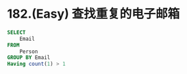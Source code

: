 # 182.\(Easy\) 查找重复的电子邮箱

```sql
SELECT 
    Email
FROM
    Person
GROUP BY Email
Having count(1) > 1
```

